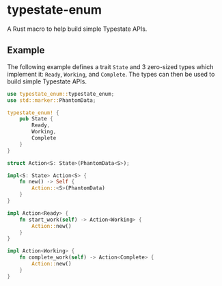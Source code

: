 # typestate-enum

A Rust macro to help build simple Typestate APIs.

## Example

The following example defines a trait ``State`` and 3 zero-sized types which
implement it: ``Ready``, ``Working``, and ``Complete``. The types can then be
used to build simple Typestate APIs.

```rust
use typestate_enum::typestate_enum;
use std::marker::PhantomData;

typestate_enum! {
    pub State {
        Ready,
        Working,
        Complete
    }
}

struct Action<S: State>(PhantomData<S>);

impl<S: State> Action<S> {
    fn new() -> Self {
        Action::<S>(PhantomData)
    }
}

impl Action<Ready> {
    fn start_work(self) -> Action<Working> {
        Action::new()
    }
}

impl Action<Working> {
    fn complete_work(self) -> Action<Complete> {
        Action::new()
    }
}
```

